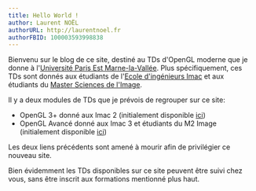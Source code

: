 ```yaml
---
title: Hello World !
author: Laurent NOËL
authorURL: http://laurentnoel.fr
authorFBID: 100003593998838
---
```


Bienvenu sur le blog de ce site, destiné au TDs d'OpenGL moderne que je donne à l'[Université Paris Est Marne-la-Vallée](http://www.u-pem.fr/). Plus spécifiquement, ces TDs sont donnés aux étudiants de l'[Ecole d'ingénieurs Imac](https://www.ingenieur-imac.fr/) et aux étudiants du [Master Sciences de l'Image](http://www.u-pem.fr/formations/loffre-de-formations/masters/domaine-sciences-technologies-sante/mention-informatique/master-sciences-de-limage/).

Il y a deux modules de TDs que je prévois de regrouper sur ce site:
- OpenGL 3+ donné aux Imac 2 (initialement disponible [ici](http://igm.univ-mlv.fr/~lnoel/index.php?section=teaching&teaching=opengl))
- OpenGL Avancé donné aux Imac 3 et étudiants du M2 Image (initialement disponible [ici](https://celeborn2bealive.github.io/opengl-avance/))

Les deux liens précédents sont amené à mourir afin de privilégier ce nouveau site.

Bien évidemment les TDs disponibles sur ce site peuvent être suivi chez vous, sans être inscrit aux formations mentionné plus haut.

<!--truncate-->